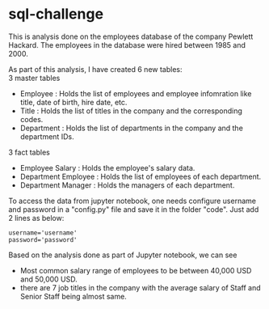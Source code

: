 # sql-challenge

This is analysis done on the employees database of the company Pewlett Hackard. The employees in the database were hired between 1985 and 2000.

As part of this analysis, I have created 6 new tables:   
3 master tables
- Employee : Holds the list of employees and employee infomration like title, date of birth, hire date, etc.
- Title : Holds the list of titles in the company and the corresponding codes.
- Department : Holds the list of departments in the company and the department IDs.

3 fact tables
 - Employee Salary : Holds the employee's salary data.
 - Department Employee : Holds the list of employees of each department.
 - Department Manager : Holds the managers of each department.

To access the data from jupyter notebook, one needs configure username and password in a "config.py" file and save it in the folder "code". Just add 2 lines as below:  

    username='username'  
    password='password'

Based on the analysis done as part of Jupyter notebook, we can see 

- Most common salary range of employees to be between 40,000 USD and 50,000 USD.
- there are 7 job titles in the company with the average salary of Staff and Senior Staff being almost same.